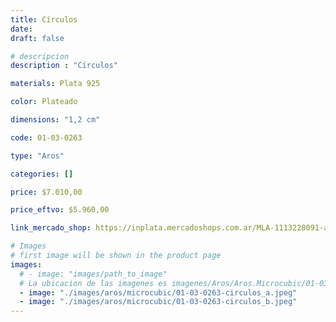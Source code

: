 ```yaml
---
title: Círculos
date: 
draft: false

# descripcion
description : "Círculos"

materials: Plata 925

color: Plateado

dimensions: "1,2 cm"

code: 01-03-0263

type: "Aros"

categories: []

price: $7.010,00

price_eftvo: $5.960,00

link_mercado_shop: https://inplata.mercadoshops.com.ar/MLA-1113228091-aros-plata-925-y-marquesitas-círculos-_JM

# Images
# first image will be shown in the product page
images:
  # - image: "images/path_to_image"
  # La ubicacion de las imagenes es imagenes/Aros/Aros.Microcubic/01-03-0263-circulos
  - image: "./images/aros/microcubic/01-03-0263-circulos_a.jpeg"
  - image: "./images/aros/microcubic/01-03-0263-circulos_b.jpeg"
---
```

